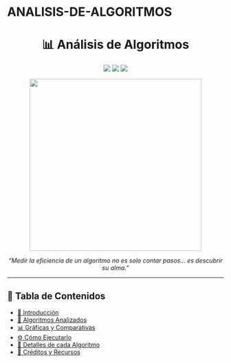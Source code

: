 # ANALISIS-DE-ALGORITMOS
<h1 align="center">📊 Análisis de Algoritmos</h1>

<p align="center">
  <img src="https://img.shields.io/badge/Lenguaje-Java-blue?style=for-the-badge&logo=java" />
  <img src="https://img.shields.io/badge/Tipo-Análisis%20Teórico%20%26%20Práctico-purple?style=for-the-badge" />
  <img src="https://img.shields.io/badge/Estado-Actívo-green?style=for-the-badge" />
</p>

<p align="center">
  <img src="https://media.giphy.com/media/v1.Y2lkPTc5MGI3NjExM3V5Ynp5NGNqZ2R2M2t5aXpvbGlwaW9oc2prbzFoaWtxc2lhYmxsaCZlcD12MV9naWZzX3NlYXJjaCZjdD1n/tXL4FHPSnVJ0A/giphy.gif" width="400" />
</p>

<p align="center">
  <em>“Medir la eficiencia de un algoritmo no es solo contar pasos... es descubrir su alma.”</em>
</p>

---

## 📂 Tabla de Contenidos

- [📘 Introducción](#introducción)
- [📐 Algoritmos Analizados](#algoritmos-analizados)
- [📊 Gráficas y Comparativas](#gráficas-y-comparativas)
- [⚙️ Cómo Ejecutarlo](#cómo-ejecutarlo)
- [🔎 Detalles de cada Algoritmo](#detalles-de-cada-algoritmo)
- [🎁 Créditos y Recursos](#créditos-y-recursos)
